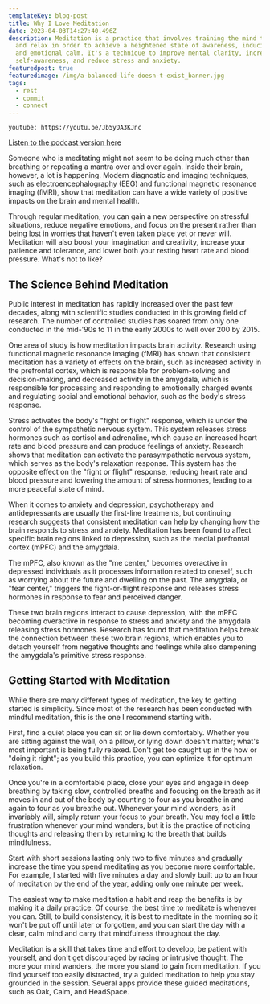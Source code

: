 ```yaml
---
templateKey: blog-post
title: Why I Love Meditation
date: 2023-04-03T14:27:40.496Z
description: Meditation is a practice that involves training the mind to focus
  and relax in order to achieve a heightened state of awareness, inducing mental
  and emotional calm. It's a technique to improve mental clarity, increase
  self-awareness, and reduce stress and anxiety.
featuredpost: true
featuredimage: /img/a-balanced-life-doesn-t-exist_banner.jpg
tags:
  - rest
  - commit
  - connect
---
```

`youtube: https://youtu.be/Jb5yDA3KJnc`

[Listen to the podcast version here](https://www.buzzsprout.com/2037301/12577903)

Someone who is meditating might not seem to be doing much other than breathing or repeating a mantra over and over again. Inside their brain, however, a lot is happening. Modern diagnostic and imaging techniques, such as electroencephalography (EEG) and functional magnetic resonance imaging (fMRI), show that meditation can have a wide variety of positive impacts on the brain and mental health.

Through regular meditation, you can gain a new perspective on stressful situations, reduce negative emotions, and focus on the present rather than being lost in worries that haven't even taken place yet or never will. Meditation will also boost your imagination and creativity, increase your patience and tolerance, and lower both your resting heart rate and blood pressure. What's not to like?

## The Science Behind Meditation

Public interest in meditation has rapidly increased over the past few decades, along with scientific studies conducted in this growing field of research. The number of controlled studies has soared from only one conducted in the mid-'90s to 11 in the early 2000s to well over 200 by 2015.

One area of study is how meditation impacts brain activity. Research using functional magnetic resonance imaging (fMRI) has shown that consistent meditation has a variety of effects on the brain, such as increased activity in the prefrontal cortex,  which is responsible for problem-solving and decision-making, and decreased activity in the amygdala, which is responsible for processing and responding to emotionally charged events and regulating social and emotional behavior, such as the body's stress response.

Stress activates the body's "fight or flight" response, which is under the control of the sympathetic nervous system. This system releases stress hormones such as cortisol and adrenaline, which cause an increased heart rate and blood pressure and can produce feelings of anxiety. Research shows that meditation can activate the parasympathetic nervous system, which serves as the body's relaxation response. This system has the opposite effect on the "fight or flight" response, reducing heart rate and blood pressure and lowering the amount of stress hormones, leading to a more peaceful state of mind.

When it comes to anxiety and depression, psychotherapy and antidepressants are usually the first-line treatments, but continuing research suggests that consistent meditation can help by changing how the brain responds to stress and anxiety. Meditation has been found to affect specific brain regions linked to depression, such as the medial prefrontal cortex (mPFC) and the amygdala. 

The mPFC, also known as the "me center," becomes overactive in depressed individuals as it processes information related to oneself, such as worrying about the future and dwelling on the past. The amygdala, or "fear center," triggers the fight-or-flight response and releases stress hormones in response to fear and perceived danger. 

These two brain regions interact to cause depression, with the mPFC becoming overactive in response to stress and anxiety and the amygdala releasing stress hormones. Research has found that meditation helps break the connection between these two brain regions, which enables you to detach yourself from negative thoughts and feelings while also dampening the amygdala's primitive stress response.

## Getting Started with Meditation

While there are many different types of meditation, the key to getting started is simplicity. Since most of the research has been conducted with mindful meditation, this is the one I recommend starting with.

First, find a quiet place you can sit or lie down comfortably. Whether you are sitting against the wall, on a pillow, or lying down doesn't matter; what's most important is being fully relaxed. Don't get too caught up in the how or "doing it right"; as you build this practice, you can optimize it for optimum relaxation.

Once you're in a comfortable place, close your eyes and engage in deep breathing by taking slow, controlled breaths and focusing on the breath as it moves in and out of the body by counting to four as you breathe in and again to four as you breathe out. Whenever your mind wonders, as it invariably will, simply return your focus to your breath. You may feel a little frustration whenever your mind wanders, but it is the practice of noticing thoughts and releasing them by returning to the breath that builds mindfulness.

Start with short sessions lasting only two to five minutes and gradually increase the time you spend meditating as you become more comfortable. For example, I started with five minutes a day and slowly built up to an hour of meditation by the end of the year, adding only one minute per week. 

The easiest way to make meditation a habit and reap the benefits is by making it a daily practice. Of course, the best time to meditate is whenever you can. Still, to build consistency, it is best to meditate in the morning so it won't be put off until later or forgotten, and you can start the day with a clear, calm mind and carry that mindfulness throughout the day.

Meditation is a skill that takes time and effort to develop, be patient with yourself, and don't get discouraged by racing or intrusive thought. The more your mind wanders, the more you stand to gain from meditation. If you find yourself too easily distracted, try a guided meditation to help you stay grounded in the session. Several apps provide these guided meditations, such as Oak, Calm, and HeadSpace.